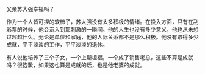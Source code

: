 父亲苏大强幸福吗？

作为一个人皆可捏的软柿子，苏大强没有太多积极的情绪。在投入方面，只有在刮彩票的时候，他会沉入到那刺激的一瞬间。他的人生也没有多少意义，他也从未想过超越什么。无论是单位和家庭，他的人际关系都不是那么积极。他没有取得多少成就，平平淡淡的工作，平平淡淡的退休。

有人说他培养了三个子女，一个上斯坦福，一个成了销售老总，这些不算是成就吗？很抱歉，如果这也算是成就的话，也是他老婆的成就。

<!--stackedit_data:
eyJoaXN0b3J5IjpbMTU5Njk3NjU5LDcxMzEzMzA2OV19
-->